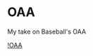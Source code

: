 # OAA
 My take on Baseball's OAA


[!OAA](https://raw.githubusercontent.com/Leo-Tsang/OAA/306f167a17a5a0af56e5ee180017f399dea0da56/LEO_TSANG_OAA.pdf)
